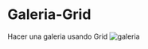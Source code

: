 # Galeria-Grid
Hacer una galeria usando Grid
<img src="https://www.google.com/url?sa=i&url=https%3A%2F%2Fbashooka.com%2Fcms%2Fcool-wordpress-image-grid-gallery-plugins%2F&psig=AOvVaw2yzmh7LWh8Z3NMqoTDcBXC&ust=1634230985774000&source=images&cd=vfe&ved=0CAsQjRxqFwoTCLipiYbvx_MCFQAAAAAdAAAAABAQ" alt="galeria">
